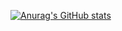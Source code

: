 [![Anurag's GitHub stats](https://github-readme-stats.vercel.app/api?username=ChenWenWu223)](https://github.com/anuraghazra/github-readme-stats)
